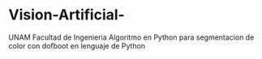 # Vision-Artificial-
UNAM Facultad de Ingenieria
Algoritmo en Python para segmentacion de color con dofboot en lenguaje de Python
